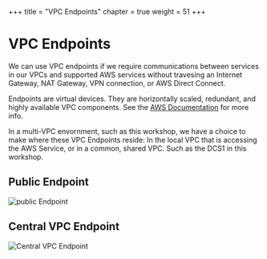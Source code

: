 +++
title = "VPC Endpoints"
chapter = true
weight = 51
+++

# VPC Endpoints

We can use VPC endpoints if we require communications between services in our VPCs and supported AWS services without travesing an Internet Gateway, NAT Gateway, VPN connection, or AWS Direct Connect.

Endpoints are virtual devices. They are horizontally scaled, redundant, and highly available VPC components. See the [AWS Documentation](https://docs.aws.amazon.com/vpc/latest/userguide/vpc-endpoints.html "external link") for more info.

In a multi-VPC envornment, such as this workshop, we have a choice to make where these VPC Endpoints reside: In the local VPC that is accessing the AWS Service, or in a common, shared VPC. Such as the DCS1 in this workshop.

## Public Endpoint

![public Endpoint](../images/kms-noendpoint.png)

## Central VPC Endpoint

![Central VPC Endpoint](../images/kms-endpoint.png)
